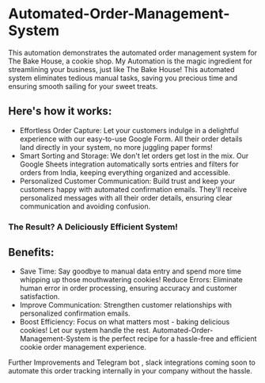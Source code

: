# Automated-Order-Management-System
This automation demonstrates the automated order management system for The Bake House, a cookie shop. 
My Automation is the magic ingredient for streamlining your business, just like The Bake House!  This automated system eliminates tedious manual tasks, saving you precious time and ensuring smooth sailing for your sweet treats.
## Here's how it works:

* Effortless Order Capture: Let your customers indulge in a delightful experience with our easy-to-use Google Form. All their order details land directly in your system, no more juggling paper forms!
* Smart Sorting and Storage: We don't let orders get lost in the mix. Our Google Sheets integration automatically sorts entries and filters for orders from India, keeping everything organized and accessible.
* Personalized Customer Communication: Build trust and keep your customers happy with automated confirmation emails. They'll receive personalized messages with all their order details, ensuring clear communication and avoiding confusion.
### The Result? A Deliciously Efficient System!

## Benefits:

* Save Time: Say goodbye to manual data entry and spend more time whipping up those mouthwatering cookies!
Reduce Errors: Eliminate human error in order processing, ensuring accuracy and customer satisfaction.
* Improve Communication: Strengthen customer relationships with personalized confirmation emails.
* Boost Efficiency: Focus on what matters most - baking delicious cookies! Let our system handle the rest.
Automated-Order-Management-System is the perfect recipe for a hassle-free and efficient cookie order management experience.


Further Improvements and Telegram bot , slack integrations coming soon to automate this order tracking internally in your company without the hassle.
